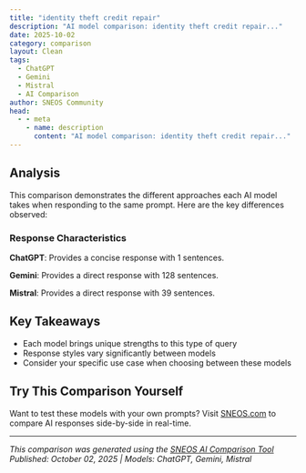 ```yaml
---
title: "identity theft credit repair"
description: "AI model comparison: identity theft credit repair..."
date: 2025-10-02
category: comparison
layout: Clean
tags:
  - ChatGPT
  - Gemini
  - Mistral
  - AI Comparison
author: SNEOS Community
head:
  - - meta
    - name: description
      content: "AI model comparison: identity theft credit repair..."
---
```


<ChatComparison
  title="identity theft credit repair"
  prompt="identity theft credit repair"
  :responses='{"ChatGPT": "Dealing with identity theft and its impact on your credit can be a challenging process. Here are some steps you can take for credit repair and recovery:\n\n### Steps to Handle Identity Theft and Repair Credit\n\n1. **Recognize the Signs**:\n - Monitor your credit reports for unauthorized accounts or inquiries.\n - Check for unfamiliar bills or statements.\n\n2. **Report Identity Theft**:\n - **File a Report**: Go to the Federal Trade Commission (FTC) website (IdentityTheft.gov) to report the theft and get a recovery plan.\n - **Local Authorities**: You may also want to file a report with your local police department.\n\n3. **Place a Fraud Alert**:\n - Contact one of the three major credit bureaus (Experian, TransUnion, Equifax) to place a fraud alert on your credit report. This alerts potential lenders to take extra steps to verify your identity.\n\n4. **Credit Freeze**:\n - Consider placing a credit freeze with each of the credit bureaus. This prevents new creditors from accessing your credit report until you lift the freeze.\n\n5. **Review Credit Reports**:\n - Obtain free credit reports from AnnualCreditReport.com. Check for inaccuracies or accounts you did not open.\n\n6. **Dispute Errors**:\n - Dispute any unauthorized accounts or errors directly with the credit bureaus. Provide documentation to support your claims.\n\n7. **Contact Creditors**:\n - Contact the companies where fraudulent accounts were opened. Inform them of the identity theft and request that they close or mark the accounts as fraudulent.\n\n8. **Monitor Your Credit**:\n - Consider enrolling in a credit monitoring service that can alert you to changes in your credit report.\n\n9. **Consider an Identity Theft Protection Service**:\n - These services may offer monitoring, alerts, and assistance in resolving fraud issues.\n\n10. **Rebuild Your Credit**:\n - Pay down existing debts and make payments on time.\n - Consider using credit responsibly, such as secured credit cards, to rebuild your credit score gradually.\n\n11. **Keep Records**:\n - Maintain detailed records of all correspondence regarding your identity theft, including dates, contact persons, and outcomes.\n\n12. **Educate Yourself**:\n - Learn about identity theft prevention measures, like using strong passwords, not oversharing information, and regularly monitoring your credit.\n\n### Key Resources\n\n- **Federal Trade Commission**: [Identity Theft](https://www.consumer.ftc.gov/topics/identity-theft)\n- **Annual Credit Report**: [AnnualCreditReport.com](https://www.annualcreditreport.com)\n- **Credit Bureaus**:\n - Experian: [experian.com](https://www.experian.com)\n - TransUnion: [transunion.com](https://www.transunion.com)\n - Equifax: [equifax.com](https://www.equifax.com)\n\n### Conclusion\n\nRecovering from identity theft can take time and effort, but by following these steps, you can start to repair your credit and protect yourself against future incidents. Always remain vigilant about your credit and identity security.", "Gemini": "Okay, let\u0027s break down identity theft credit repair. It\u0027s a specific process, and it\u0027s important to understand the steps involved and your rights.\n\n**Understanding the Problem: Identity Theft and Your Credit**\n\nIdentity theft happens when someone steals your personal information (like your Social Security number, credit card numbers, or bank account details) and uses it to commit fraud. This fraud can significantly damage your credit report and score. The thief might:\n\n* **Open new credit accounts in your name:** Credit cards, loans, store accounts.\n* **Make unauthorized purchases on your existing accounts:** Running up balances.\n* **File fraudulent tax returns:** Claiming refunds in your name.\n* **Get medical treatment:** Leaving you with the bills.\n* **Commit crimes:** Using your identity when arrested.\n\nThe result? Inaccurate and negative information on your credit report, leading to:\n\n* **Lower credit score:** Making it harder to get loans, rent an apartment, or even get a job.\n* **Higher interest rates:** Paying more when you do get credit.\n* **Debt collection calls:** Being harassed for debts you didn\u0027t create.\n* **Denials for services:** Being turned down for insurance, utilities, etc.\n\n**The Credit Repair Process: Steps to Take**\n\nHere\u0027s a comprehensive guide to repairing your credit after identity theft:\n\n1. **File an Identity Theft Report:** This is the MOST IMPORTANT first step. It\u0027s your official record of the theft and is crucial for disputing fraudulent information.\n * **File a report with the Federal Trade Commission (FTC):** Go to IdentityTheft.gov. They will guide you through the process and provide you with an Identity Theft Report and an Identity Theft Affidavit. Complete the affidavit thoroughly and accurately.\n * **File a police report:** Take your FTC Identity Theft Report and Affidavit to your local police department and file a report. This is especially important if you know the identity thief or have information about the crime.\n\n2. **Contact the Credit Bureaus:** Immediately notify the three major credit bureaus:\n * **Equifax:** [https://www.equifax.com/](https://www.equifax.com/)\n * **Experian:** [https://www.experian.com/](https://www.experian.com/)\n * **TransUnion:** [https://www.transunion.com/](https://www.transunion.com/)\n\n * **Place a fraud alert:** A fraud alert makes it harder for identity thieves to open new accounts in your name. There are three types:\n * **Initial Fraud Alert (1 year):** Requires creditors to verify your identity before issuing credit. You only need to contact one bureau; they will notify the other two.\n * **Extended Fraud Alert (7 years):** Requires more proof of identity theft (usually the Identity Theft Report). Creditors must take extra steps to verify your identity. It also entitles you to two free credit reports from each bureau within a 12-month period.\n * **Active Duty Military Alert (1 year, renewable):** For active duty military personnel. Similar to an initial fraud alert.\n * **Consider a credit freeze (security freeze):** This is the strongest protection. It prevents anyone (including you) from accessing your credit report without your permission. You\u0027ll need to \u0022thaw\u0022 your credit file temporarily if you want to apply for new credit. You must place a freeze with each bureau individually. Credit freezes are free.\n\n3. **Dispute Fraudulent Information:**\n\n * **Gather documentation:** Collect copies of your Identity Theft Report, Identity Theft Affidavit, police report (if you have one), any documentation of fraudulent activity (e.g., bills, account statements), and a copy of your driver\u0027s license or other government-issued ID.\n * **File disputes with each credit bureau:** Write a separate dispute letter to each credit bureau for *every* inaccurate item on your credit report. Include:\n * Your name, address, and Social Security number.\n * A clear explanation of why the information is inaccurate and fraudulent (because it\u0027s the result of identity theft).\n * The account number and name of the creditor associated with the fraudulent information.\n * A copy of your Identity Theft Report and Affidavit.\n * Copies of any other supporting documentation.\n * A request that the information be investigated and removed from your credit report.\n * **Send your disputes by certified mail with return receipt requested:** This provides proof that the credit bureaus received your dispute.\n * **Keep copies of everything you send.**\n\n4. **Contact Creditors and Businesses:**\n\n * **Notify the companies where fraudulent accounts were opened:** Explain that you are a victim of identity theft and that the accounts are not yours. Provide them with a copy of your Identity Theft Report and Affidavit.\n * **Request that they close the fraudulent accounts and remove them from your credit report.**\n * **Ask them to provide you with documentation of the fraudulent activity.**\n\n5. **Review Your Credit Reports Regularly:**\n\n * **Check your credit reports frequently (at least every few months) for any new suspicious activity.** You can get free credit reports weekly from AnnualCreditReport.com.\n * **Continue to monitor your credit even after you\u0027ve corrected the initial damage.** Identity thieves may try to use your information again in the future.\n\n6. **Consider a Credit Monitoring Service:**\n\n * **Credit monitoring services can alert you to changes in your credit report, such as new accounts opened in your name or changes to your credit score.** While these services are not a substitute for actively monitoring your credit yourself, they can provide an extra layer of protection. Many offer identity theft insurance as well.\n * **Be cautious about free credit monitoring offers,** especially if they require you to provide a credit card number. Make sure the company is reputable.\n\n7. **Change Your Passwords and PINs:**\n\n * **Change the passwords and PINs for all of your online accounts, including your bank accounts, credit card accounts, email accounts, and social media accounts.**\n * **Use strong, unique passwords for each account.**\n * **Enable two-factor authentication whenever possible.**\n\n8. **Consider a Security Freeze on Your ChexSystems Report:**\n\n * **ChexSystems is a consumer reporting agency that tracks bounced checks and other banking-related issues.** Identity thieves may use your information to open fraudulent bank accounts.\n * **You can place a security freeze on your ChexSystems report to prevent anyone from opening a new bank account in your name without your permission.**\n\n9. **Keep Detailed Records:**\n\n * **Maintain a file with copies of all correspondence, documents, and phone call logs related to your identity theft case.** This will be helpful if you need to file a lawsuit or report the crime to law enforcement.\n\n**Important Legal Rights and Protections:**\n\n* **Fair Credit Reporting Act (FCRA):** This federal law gives you the right to dispute inaccurate information on your credit report. Credit bureaus have 30 days (sometimes 45) to investigate your dispute. If they can\u0027t verify the information, they must remove it.\n* **Fair Credit Billing Act (FCBA):** This law protects you from liability for unauthorized charges on your credit card.\n* **Fair Debt Collection Practices Act (FDCPA):** This law protects you from abusive debt collection practices.\n* **Identity Theft and Assumption Deterrence Act:** This law makes identity theft a federal crime.\n* **You have the right to a free copy of your credit report from each of the three major credit bureaus every 12 months.** You can access them at AnnualCreditReport.com.\n* **You have the right to place a security freeze on your credit reports for free.**\n\n**Credit Repair Companies: Proceed with Caution**\n\n* **Legitimate credit repair is something you can do yourself.** You don\u0027t need to pay a company to do it for you.\n* **Credit repair companies often make promises they can\u0027t keep.** They cannot legally remove accurate information from your credit report.\n* **The Credit Repair Organizations Act (CROA) protects consumers from deceptive and unfair practices by credit repair companies.** This law requires credit repair companies to provide you with a written contract that explains your rights and the services they will provide. It also prohibits them from charging you upfront fees.\n* **Be wary of companies that:**\n * Guarantee to improve your credit score.\n * Ask you to pay upfront fees.\n * Tell you to create a \u0022new\u0022 credit identity by obtaining an Employer Identification Number (EIN). This is illegal.\n * Advise you to dispute accurate information on your credit report.\n\n**When to Seek Professional Help:**\n\n* **If you\u0027re overwhelmed by the process:** A non-profit credit counseling agency (NFCC or AFCPE member) can provide guidance.\n* **If you\u0027ve been sued:** Consult with an attorney specializing in consumer law.\n* **If you have complex identity theft issues:** An attorney can help you navigate the legal complexities.\n\n**Key Takeaways:**\n\n* **Act quickly!** The sooner you take action, the less damage the identity thief can do.\n* **Document everything!** Keep records of all your communication and actions.\n* **Be persistent!** It can take time and effort to repair your credit after identity theft.\n* **Don\u0027t give up!** You have rights and resources to help you recover.\n* **Stay vigilant!** Continue to monitor your credit and protect your personal information to prevent future identity theft.\n\nThis information is for general guidance and should not be considered legal advice. If you have specific legal questions, consult with an attorney. Good luck!\n", "Mistral": "Identity theft can significantly impact your credit, and repairing the damage involves several steps. Here\u2019s a comprehensive guide to help you through the process:\n\n### 1. **Immediate Actions**\n - **Contact Credit Bureaus:** Place a fraud alert on your credit reports with the three major credit bureaus: Equifax, Experian, and TransUnion. This will make it harder for someone to open new accounts in your name.\n - **Freeze Your Credit:** Consider placing a credit freeze, which prevents new credit accounts from being opened in your name.\n - **File a Police Report:** Report the identity theft to your local police department and get a copy of the police report.\n - **Report to the FTC:** File a complaint with the Federal Trade Commission (FTC) at IdentityTheft.gov. This will generate an Identity Theft Report and a recovery plan.\n\n### 2. **Review Your Credit Reports**\n - **Obtain Copies:** Get copies of your credit reports from Equifax, Experian, and TransUnion. You can get one free report from each bureau annually at AnnualCreditReport.com.\n - **Identify Fraudulent Activity:** Look for any accounts, inquiries, or transactions that you do not recognize.\n\n### 3. **Dispute Fraudulent Information**\n - **Contact Creditors:** Reach out to the companies where fraudulent accounts were opened. Explain the situation and request that the accounts be closed and any charges be removed.\n - **File Disputes:** File disputes with the credit bureaus for any fraudulent information on your credit reports. You can do this online, by mail, or by phone.\n - **Document Everything:** Keep detailed records of all communications, including dates, names of people you spoke with, and any documentation you receive.\n\n### 4. **Monitor Your Credit**\n - **Regular Checks:** Continue to monitor your credit reports regularly to ensure no new fraudulent activity occurs.\n - **Credit Monitoring Services:** Consider signing up for a credit monitoring service that will alert you to any changes in your credit report.\n\n### 5. **Rebuild Your Credit**\n - **Pay Bills on Time:** Ensure all your legitimate accounts are paid on time to maintain a positive payment history.\n - **Keep Credit Utilization Low:** Try to keep your credit utilization (the amount of credit you use compared to your credit limit) below 30%.\n - **Avoid New Credit Applications:** Until your credit is repaired, avoid applying for new credit unless absolutely necessary.\n\n### 6. **Seek Professional Help**\n - **Credit Repair Services:** Consider hiring a reputable credit repair service if you feel overwhelmed by the process.\n - **Legal Assistance:** If the situation is complex, you may want to consult with an attorney who specializes in identity theft and credit repair.\n\n### 7. **Prevent Future Identity Theft**\n - **Secure Personal Information:** Keep your personal information secure, including passwords, Social Security number, and financial documents.\n - **Use Strong Passwords:** Use strong, unique passwords for all your accounts and consider using a password manager.\n - **Be Cautious Online:** Be wary of phishing scams and avoid clicking on suspicious links or downloading unknown attachments.\n\n### 8. **Follow-Up**\n - **Check Progress:** Regularly check the status of your disputes and follow up with creditors and credit bureaus to ensure the fraudulent information has been removed.\n - **Update Records:** Keep your Identity Theft Report and police report updated and readily available for future reference.\n\n### Resources\n - **FTC Identity Theft Website:** IdentityTheft.gov\n - **Credit Bureaus:**\n - Equifax: 1-800-525-6285\n - Experian: 1-888-397-3742\n - TransUnion: 1-800-680-7289\n\nBy following these steps, you can effectively repair your credit after identity theft and protect yourself from future incidents."}' 
  published-date="12:06"
/>

## Analysis

This comparison demonstrates the different approaches each AI model takes when responding to the same prompt. Here are the key differences observed:

### Response Characteristics

**ChatGPT**: Provides a concise response with 1 sentences. 

**Gemini**: Provides a direct response with 128 sentences. 

**Mistral**: Provides a direct response with 39 sentences. 

## Key Takeaways

- Each model brings unique strengths to this type of query
- Response styles vary significantly between models
- Consider your specific use case when choosing between these models

## Try This Comparison Yourself

Want to test these models with your own prompts? Visit [SNEOS.com](https://sneos.com) to compare AI responses side-by-side in real-time.

---

*This comparison was generated using the [SNEOS AI Comparison Tool](https://sneos.com)*
*Published: October 02, 2025 | Models: ChatGPT, Gemini, Mistral*
